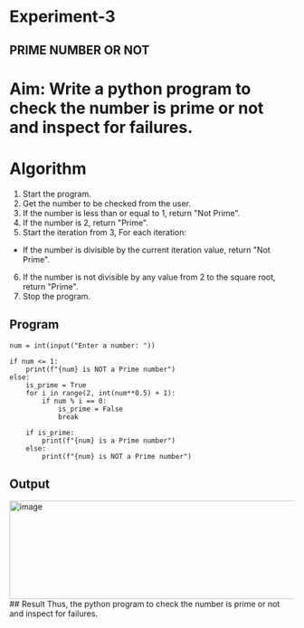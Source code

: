 # Experiment-3
## PRIME NUMBER OR NOT

# Aim: Write a python program to check the number is prime or not and inspect for failures. 

# Algorithm
1. Start the program.
2. Get the number to be checked from the user.
3. If the number is less than or equal to 1, return "Not Prime".
4. If the number is 2, return "Prime".
5. Start the iteration from 3, For each iteration:
 - If the number is divisible by the current iteration value, return "Not Prime".
6. If the number is not divisible by any value from 2 to the square root, return "Prime".
7. Stop the program. 

## Program
```
num = int(input("Enter a number: "))

if num <= 1:
    print(f"{num} is NOT a Prime number")
else:
    is_prime = True
    for i in range(2, int(num**0.5) + 1):
        if num % i == 0:
            is_prime = False
            break

    if is_prime:
        print(f"{num} is a Prime number")
    else:
        print(f"{num} is NOT a Prime number")
```
## Output
<img width="692" height="174" alt="image" src="https://github.com/user-attachments/assets/bde20c37-28fc-4161-9aaf-54c945e4168e" />
## Result
Thus, the python program to check the number is prime or not and inspect for failures.
